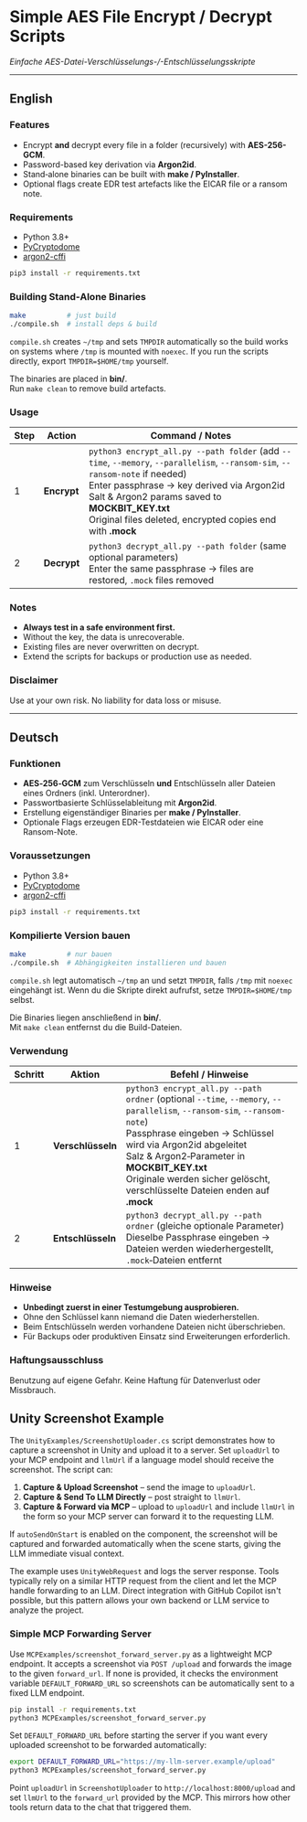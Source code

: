 # Simple AES File Encrypt / Decrypt Scripts
_Einfache AES-Datei-Verschlüsselungs-/-Entschlüsselungsskripte_

---

## English

### Features
* Encrypt **and** decrypt every file in a folder (recursively) with **AES-256-GCM**.  
* Password-based key derivation via **Argon2id**.  
* Stand‑alone binaries can be built with **make / PyInstaller**.
* Optional flags create EDR test artefacts like the EICAR file or a ransom note.

### Requirements
* Python 3.8+  
* [PyCryptodome](https://www.pycryptodome.org/)  
* [argon2-cffi](https://pypi.org/project/argon2-cffi/)

```bash
pip3 install -r requirements.txt
```

### Building Stand‑Alone Binaries

```bash
make          # just build
./compile.sh  # install deps & build
```

`compile.sh` creates `~/tmp` and sets `TMPDIR` automatically so the build works
on systems where `/tmp` is mounted with `noexec`. If you run the scripts
directly, export `TMPDIR=$HOME/tmp` yourself.

The binaries are placed in **bin/**.  
Run `make clean` to remove build artefacts.

### Usage

| Step | Action | Command / Notes |
|------|--------|-----------------|
| 1 | **Encrypt** | `python3 encrypt_all.py --path folder` (add `--time`, `--memory`, `--parallelism`, `--ransom-sim`, `--ransom-note` if needed)<br>Enter passphrase → key derived via Argon2id<br>Salt & Argon2 params saved to **MOCKBIT_KEY.txt**<br>Original files deleted, encrypted copies end with **.mock** |
| 2 | **Decrypt** | `python3 decrypt_all.py --path folder` (same optional parameters)<br>Enter the same passphrase → files are restored, `.mock` files removed |

### Notes
* **Always test in a safe environment first.**
* Without the key, the data is unrecoverable.
* Existing files are never overwritten on decrypt.
* Extend the scripts for backups or production use as needed.

### Disclaimer
Use at your own risk. No liability for data loss or misuse.

---

## Deutsch

### Funktionen
* **AES‑256‑GCM** zum Verschlüsseln **und** Entschlüsseln aller Dateien eines Ordners (inkl. Unterordner).  
* Passwortbasierte Schlüsselableitung mit **Argon2id**.  
* Erstellung eigenständiger Binaries per **make / PyInstaller**.
* Optionale Flags erzeugen EDR-Testdateien wie EICAR oder eine Ransom-Note.

### Voraussetzungen
* Python 3.8+  
* [PyCryptodome](https://www.pycryptodome.org/)  
* [argon2-cffi](https://pypi.org/project/argon2-cffi/)

```bash
pip3 install -r requirements.txt
```

### Kompilierte Version bauen

```bash
make          # nur bauen
./compile.sh  # Abhängigkeiten installieren und bauen
```

`compile.sh` legt automatisch `~/tmp` an und setzt `TMPDIR`, falls `/tmp` mit
`noexec` eingehängt ist. Wenn du die Skripte direkt aufrufst, setze
`TMPDIR=$HOME/tmp` selbst.

Die Binaries liegen anschließend in **bin/**.  
Mit `make clean` entfernst du die Build-Dateien.

### Verwendung

| Schritt | Aktion | Befehl / Hinweise |
|---------|--------|-------------------|
| 1 | **Verschlüsseln** | `python3 encrypt_all.py --path ordner` (optional `--time`, `--memory`, `--parallelism`, `--ransom-sim`, `--ransom-note`)<br>Passphrase eingeben → Schlüssel wird via Argon2id abgeleitet<br>Salz & Argon2‑Parameter in **MOCKBIT_KEY.txt**<br>Originale werden sicher gelöscht, verschlüsselte Dateien enden auf **.mock** |
| 2 | **Entschlüsseln** | `python3 decrypt_all.py --path ordner` (gleiche optionale Parameter)<br>Dieselbe Passphrase eingeben → Dateien werden wiederhergestellt, `.mock`‑Dateien entfernt |

### Hinweise
* **Unbedingt zuerst in einer Testumgebung ausprobieren.**
* Ohne den Schlüssel kann niemand die Daten wiederherstellen.
* Beim Entschlüsseln werden vorhandene Dateien nicht überschrieben.
* Für Backups oder produktiven Einsatz sind Erweiterungen erforderlich.

### Haftungsausschluss
Benutzung auf eigene Gefahr. Keine Haftung für Datenverlust oder Missbrauch.

## Unity Screenshot Example

The `UnityExamples/ScreenshotUploader.cs` script demonstrates how to capture a screenshot in Unity and upload it to a server. Set `uploadUrl` to your MCP endpoint and `llmUrl` if a language model should receive the screenshot. The script can:

1. **Capture & Upload Screenshot** – send the image to `uploadUrl`.
2. **Capture & Send To LLM Directly** – post straight to `llmUrl`.
3. **Capture & Forward via MCP** – upload to `uploadUrl` and include `llmUrl` in the form so your MCP server can forward it to the requesting LLM.

If `autoSendOnStart` is enabled on the component, the screenshot will be captured
and forwarded automatically when the scene starts, giving the LLM immediate
visual context.

The example uses `UnityWebRequest` and logs the server response. Tools typically rely on a similar HTTP request from the client and let the MCP handle forwarding to an LLM. Direct integration with GitHub Copilot isn't possible, but this pattern allows your own backend or LLM service to analyze the project.

### Simple MCP Forwarding Server

Use `MCPExamples/screenshot_forward_server.py` as a lightweight MCP endpoint. It
accepts a screenshot via `POST /upload` and forwards the image to the given
`forward_url`. If none is provided, it checks the environment variable
`DEFAULT_FORWARD_URL` so screenshots can be automatically sent to a fixed LLM
endpoint.

```bash
pip install -r requirements.txt
python3 MCPExamples/screenshot_forward_server.py
```

Set `DEFAULT_FORWARD_URL` before starting the server if you want every
uploaded screenshot to be forwarded automatically:

```bash
export DEFAULT_FORWARD_URL="https://my-llm-server.example/upload"
python3 MCPExamples/screenshot_forward_server.py
```

Point `uploadUrl` in `ScreenshotUploader` to `http://localhost:8000/upload` and
set `llmUrl` to the `forward_url` provided by the MCP. This mirrors how other
tools return data to the chat that triggered them.

